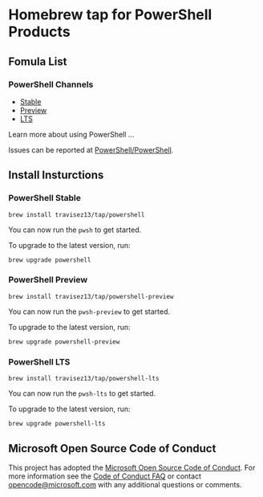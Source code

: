 # Homebrew tap for PowerShell Products

## Fomula List

### PowerShell Channels

* [Stable](#powershell-stable)
* [Preview](#powershell-preview)
* [LTS](#powershell-lts)

Learn more about using PowerShell ...

Issues can be reported at [PowerShell/PowerShell](https://github.com/PowerShell/PowerShell/issues/new/choose).

## Install Insturctions

### PowerShell Stable

```
brew install travisez13/tap/powershell
```

You can now run the `pwsh` to get started.

To upgrade to the latest version, run:

```
brew upgrade powershell
```

### PowerShell Preview

```
brew install travisez13/tap/powershell-preview
```

You can now run the `pwsh-preview` to get started.

To upgrade to the latest version, run:

```
brew upgrade powershell-preview
```

### PowerShell LTS

```
brew install travisez13/tap/powershell-lts
```

You can now run the `pwsh-lts` to get started.

To upgrade to the latest version, run:

```
brew upgrade powershell-lts
```

## Microsoft Open Source Code of Conduct

This project has adopted the [Microsoft Open Source Code of Conduct](https://opensource.microsoft.com/codeofconduct/).
For more information see the [Code of Conduct FAQ](https://opensource.microsoft.com/codeofconduct/faq/) or contact [opencode@microsoft.com](mailto:opencode@microsoft.com) with any additional questions or comments.
